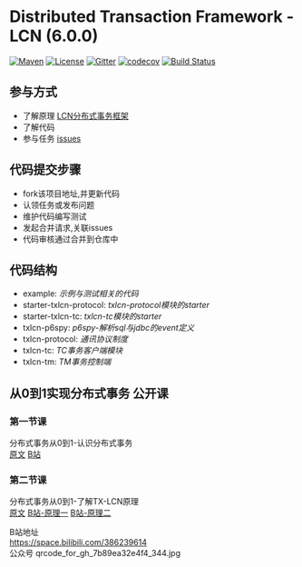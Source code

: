 # Distributed Transaction Framework - LCN (6.0.0)

[![Maven](https://img.shields.io/badge/endpoint.svg?url=https://bbs.txlcn.org/maven-central)](https://bbs.txlcn.org/maven-list)
[![License](https://img.shields.io/badge/License-Apache%202.0-blue.svg)](https://github.com/codingapi/tx-lcn/blob/master/LICENSE)
[![Gitter](https://badges.gitter.im/codingapi/tx-lcn.svg)](https://gitter.im/codingapi/tx-lcn?utm_source=badge&utm_medium=badge&utm_campaign=pr-badge)
[![codecov](https://codecov.io/gh/codingapi/tx-lcn/branch/dev6.0/graph/badge.svg)](https://codecov.io/gh/codingapi/tx-lcn)
[![Build Status](https://travis-ci.org/codingapi/tx-lcn.svg?branch=dev6.0)](https://travis-ci.org/codingapi/tx-lcn)

## 参与方式
* 了解原理 [LCN分布式事务框架](LCN分布式事务框架-20200102.pdf)
* 了解代码
* 参与任务 [issues](https://github.com/codingapi/tx-lcn/issues) 

## 代码提交步骤
* fork该项目地址,并更新代码
* 认领任务或发布问题
* 维护代码编写测试
* 发起合并请求,关联issues
* 代码审核通过合并到仓库中 
  
## 代码结构
* example:                  *示例与测试相关的代码*    
* starter-txlcn-protocol:   *txlcn-protocol模块的starter*   
* starter-txlcn-tc:        *txlcn-tc模块的starter* 
* txlcn-p6spy:             *p6spy-解析sql与jdbc的event定义*
* txlcn-protocol:          *通讯协议制度* 
* txlcn-tc:                 *TC事务客户端模块* 
* txlcn-tm:                 *TM事务控制端* 

## 从0到1实现分布式事务 公开课

### 第一节课     
分布式事务从0到1-认识分布式事务    
[原文](https://www.codingapi.com/docs/txlcn-lesson01/) [B站](https://www.bilibili.com/video/av80626430/)  
### 第二节课
分布式事务从0到1-了解TX-LCN原理    
[原文](https://www.codingapi.com/docs/txlcn-lesson02/)  [B站-原理一](https://www.bilibili.com/video/av80676649)  [B站-原理二](https://www.bilibili.com/video/av80676836)

B站地址   
https://space.bilibili.com/386239614  
公众号
qrcode_for_gh_7b89ea32e4f4_344.jpg 



